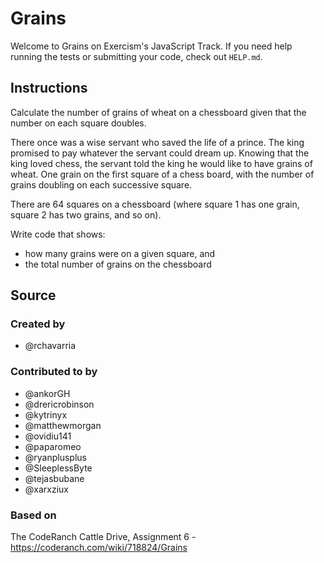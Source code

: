 # Grains

Welcome to Grains on Exercism's JavaScript Track.
If you need help running the tests or submitting your code, check out `HELP.md`.

## Instructions

Calculate the number of grains of wheat on a chessboard given that the number on each square doubles.

There once was a wise servant who saved the life of a prince.
The king promised to pay whatever the servant could dream up.
Knowing that the king loved chess, the servant told the king he would like to have grains of wheat.
One grain on the first square of a chess board, with the number of grains doubling on each successive square.

There are 64 squares on a chessboard (where square 1 has one grain, square 2 has two grains, and so on).

Write code that shows:

- how many grains were on a given square, and
- the total number of grains on the chessboard

## Source

### Created by

- @rchavarria

### Contributed to by

- @ankorGH
- @drericrobinson
- @kytrinyx
- @matthewmorgan
- @ovidiu141
- @paparomeo
- @ryanplusplus
- @SleeplessByte
- @tejasbubane
- @xarxziux

### Based on

The CodeRanch Cattle Drive, Assignment 6 - https://coderanch.com/wiki/718824/Grains
